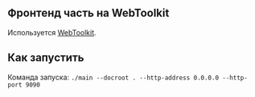 Фронтенд часть на WebToolkit
---------------------

Используется [WebToolkit](https://www.webtoolkit.eu).

Как запустить
----------

Команда запуска: `./main --docroot . --http-address 0.0.0.0 --http-port 9090`